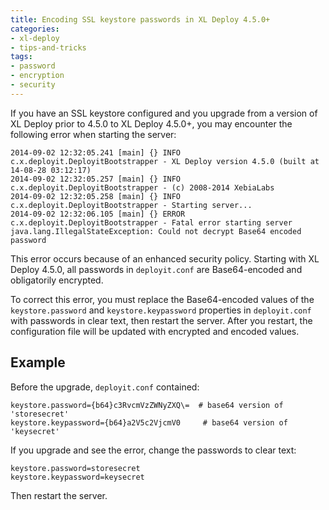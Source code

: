 ```yaml
---
title: Encoding SSL keystore passwords in XL Deploy 4.5.0+
categories:
- xl-deploy
- tips-and-tricks
tags:
- password
- encryption
- security
---
```


If you have an SSL keystore configured and you upgrade from a version of XL Deploy prior to 4.5.0 to XL Deploy 4.5.0+, you may encounter the following error when starting the server:

    2014-09-02 12:32:05.241 [main] {} INFO c.x.deployit.DeployitBootstrapper - XL Deploy version 4.5.0 (built at 14-08-28 03:12:17) 
    2014-09-02 12:32:05.257 [main] {} INFO c.x.deployit.DeployitBootstrapper - (c) 2008-2014 XebiaLabs 
    2014-09-02 12:32:05.258 [main] {} INFO c.x.deployit.DeployitBootstrapper - Starting server... 
    2014-09-02 12:32:06.105 [main] {} ERROR c.x.deployit.DeployitBootstrapper - Fatal error starting server 
    java.lang.IllegalStateException: Could not decrypt Base64 encoded password

This error occurs because of an enhanced security policy. Starting with XL Deploy 4.5.0, all passwords in `deployit.conf` are Base64-encoded and obligatorily encrypted.

To correct this error, you must replace the Base64-encoded values of the `keystore.password` and `keystore.keypassword` properties in `deployit.conf` with passwords in clear text, then restart the server. After you restart, the configuration file will be updated with encrypted and encoded values.

## Example

Before the upgrade, `deployit.conf` contained:

    keystore.password={b64}c3RvcmVzZWNyZXQ\=  # base64 version of 'storesecret'
    keystore.keypassword={b64}a2V5c2VjcmV0     # base64 version of 'keysecret'

If you upgrade and see the error, change the passwords to clear text:

    keystore.password=storesecret
    keystore.keypassword=keysecret

Then restart the server.
